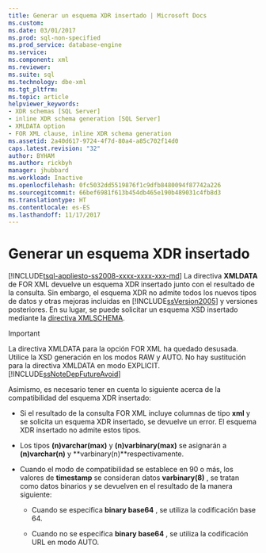 ```yaml
---
title: Generar un esquema XDR insertado | Microsoft Docs
ms.custom: 
ms.date: 03/01/2017
ms.prod: sql-non-specified
ms.prod_service: database-engine
ms.service: 
ms.component: xml
ms.reviewer: 
ms.suite: sql
ms.technology: dbe-xml
ms.tgt_pltfrm: 
ms.topic: article
helpviewer_keywords:
- XDR schemas [SQL Server]
- inline XDR schema generation [SQL Server]
- XMLDATA option
- FOR XML clause, inline XDR schema generation
ms.assetid: 2a40d617-9724-4f7d-80a4-a85c702f14d0
caps.latest.revision: "32"
author: BYHAM
ms.author: rickbyh
manager: jhubbard
ms.workload: Inactive
ms.openlocfilehash: 0fc5032dd5519876f1c9dfb8480094f87742a226
ms.sourcegitcommit: 66bef6981f613b454db465e190b489031c4fb8d3
ms.translationtype: HT
ms.contentlocale: es-ES
ms.lasthandoff: 11/17/2017
---
```

# <a name="generate-an-inline-xdr-schema"></a>Generar un esquema XDR insertado
[!INCLUDE[tsql-appliesto-ss2008-xxxx-xxxx-xxx-md](../../includes/tsql-appliesto-ss2008-xxxx-xxxx-xxx-md.md)] La directiva **XMLDATA** de FOR XML devuelve un esquema XDR insertado junto con el resultado de la consulta. Sin embargo, el esquema XDR no admite todos los nuevos tipos de datos y otras mejoras incluidas en [!INCLUDE[ssVersion2005](../../includes/ssversion2005-md.md)] y versiones posteriores. En su lugar, se puede solicitar un esquema XSD insertado mediante la [directiva XMLSCHEMA](../../relational-databases/xml/generate-an-inline-xsd-schema.md).  
  
> [!IMPORTANT]  
>  La directiva XMLDATA para la opción FOR XML ha quedado desusada. Utilice la XSD generación en los modos RAW y AUTO. No hay sustitución para la directiva XMLDATA en modo EXPLICIT. [!INCLUDE[ssNoteDepFutureAvoid](../../includes/ssnotedepfutureavoid-md.md)]  
  
 Asimismo, es necesario tener en cuenta lo siguiente acerca de la compatibilidad del esquema XDR insertado:  
  
-   Si el resultado de la consulta FOR XML incluye columnas de tipo **xml** y se solicita un esquema XDR insertado, se devuelve un error. El esquema XDR insertado no admite estos tipos.  
  
-   Los tipos **(n)varchar(max)** y **(n)varbinary(max)** se asignarán a **(n)varchar(n)** y **varbinary(n)**respectivamente.  
  
-   Cuando el modo de compatibilidad se establece en 90 o más, los valores de **timestamp** se consideran datos **varbinary(8)** , se tratan como datos binarios y se devuelven en el resultado de la manera siguiente:  
  
    -   Cuando se especifica **binary base64** , se utiliza la codificación base 64.  
  
    -   Cuando no se especifica **binary base64** , se utiliza la codificación URL en modo AUTO.  
  
  
